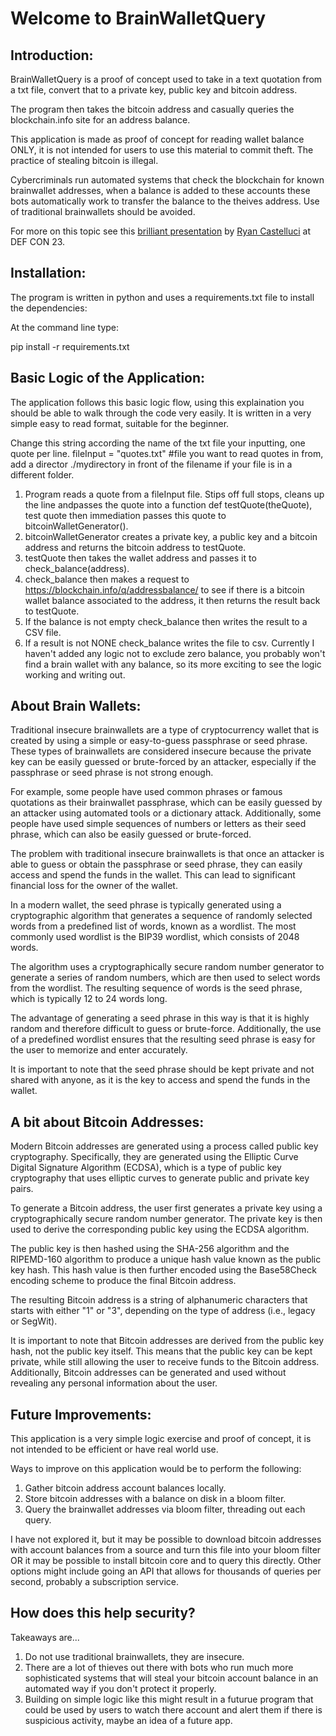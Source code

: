 
#                      Welcome to BrainWalletQuery


Introduction:
--------------

BrainWalletQuery is a proof of concept used to take in a text quotation from a txt file, convert that to a private key, public key and bitcoin address.

The program then takes the bitcoin address and casually queries the blockchain.info site for an address balance.

This application is made as proof of concept for reading wallet balance ONLY, it is not intended for users to use this material to commit theft. The practice of stealing bitcoin is illegal.

Cybercriminals run automated systems that check the blockchain for known brainwallet addresses, when a balance is added to these accounts these bots automatically work to transfer the balance to the theives address. Use of traditional brainwallets should be avoided. 

For more on this topic see this  [brilliant presentation](https://youtu.be/foil0hzl4Pg) by [Ryan Castelluci](https://github.com/ryancdotorg) at DEF CON 23.

Installation:
--------------

The program is written in python and uses a requirements.txt file to install the dependencies:

At the command line type:

pip install -r requirements.txt


Basic Logic of the Application:
--------------------------------

The application follows this basic logic flow, using this explaination you should be able to walk through the code very easily. It is written in a very simple easy to read format, suitable for the beginner.

Change this string according the name of the txt file your inputting, one quote per line.
fileInput = "quotes.txt" #file you want to read quotes in from, add a director ./mydirectory in front of the filename if your file is in a different folder.

1. Program reads a quote from a fileInput file. Stips off full stops, cleans up the line andpasses the quote into a function def testQuote(theQuote), test quote then immediation passes this quote to bitcoinWalletGenerator().
2. bitcoinWalletGenerator creates a private key, a public key and a bitcoin address and returns the bitcoin address to testQuote.
3. testQuote then takes the wallet address and passes it to check_balance(address).
4. check_balance then makes a request to https://blockchain.info/q/addressbalance/ to see if there is a bitcoin wallet balance associated to the address, it then returns the result back to testQuote.
5. If the balance is not empty check_balance then writes the result to a CSV file. 
6. If a result is not NONE check_balance writes the file to csv. Currently I haven't added any logic not to exclude zero balance, you probably won't find a brain wallet with any balance, so its more exciting to see the logic working and writing out. 

About Brain Wallets:
---------------------

Traditional insecure brainwallets are a type of cryptocurrency wallet that is created by using a simple or easy-to-guess passphrase or seed phrase. These types of brainwallets are considered insecure because the private key can be easily guessed or brute-forced by an attacker, especially if the passphrase or seed phrase is not strong enough.

For example, some people have used common phrases or famous quotations as their brainwallet passphrase, which can be easily guessed by an attacker using automated tools or a dictionary attack. Additionally, some people have used simple sequences of numbers or letters as their seed phrase, which can also be easily guessed or brute-forced.

The problem with traditional insecure brainwallets is that once an attacker is able to guess or obtain the passphrase or seed phrase, they can easily access and spend the funds in the wallet. This can lead to significant financial loss for the owner of the wallet.

In a modern wallet, the seed phrase is typically generated using a cryptographic algorithm that generates a sequence of randomly selected words from a predefined list of words, known as a wordlist. The most commonly used wordlist is the BIP39 wordlist, which consists of 2048 words.

The algorithm uses a cryptographically secure random number generator to generate a series of random numbers, which are then used to select words from the wordlist. The resulting sequence of words is the seed phrase, which is typically 12 to 24 words long.

The advantage of generating a seed phrase in this way is that it is highly random and therefore difficult to guess or brute-force. Additionally, the use of a predefined wordlist ensures that the resulting seed phrase is easy for the user to memorize and enter accurately.

It is important to note that the seed phrase should be kept private and not shared with anyone, as it is the key to access and spend the funds in the wallet.

A bit about Bitcoin Addresses:
-----------------------------

Modern Bitcoin addresses are generated using a process called public key cryptography. Specifically, they are generated using the Elliptic Curve Digital Signature Algorithm (ECDSA), which is a type of public key cryptography that uses elliptic curves to generate public and private key pairs.

To generate a Bitcoin address, the user first generates a private key using a cryptographically secure random number generator. The private key is then used to derive the corresponding public key using the ECDSA algorithm.

The public key is then hashed using the SHA-256 algorithm and the RIPEMD-160 algorithm to produce a unique hash value known as the public key hash. This hash value is then further encoded using the Base58Check encoding scheme to produce the final Bitcoin address.

The resulting Bitcoin address is a string of alphanumeric characters that starts with either "1" or "3", depending on the type of address (i.e., legacy or SegWit).

It is important to note that Bitcoin addresses are derived from the public key hash, not the public key itself. This means that the public key can be kept private, while still allowing the user to receive funds to the Bitcoin address. Additionally, Bitcoin addresses can be generated and used without revealing any personal information about the user.

Future Improvements:
---------------------

This application is a very simple logic exercise and proof of concept, it is not intended to be efficient or have real world use.

Ways to improve on this application would be to perform the following:

1. Gather bitcoin address account balances locally.
2. Store bitcoin addresses with a balance on disk in a bloom filter.
3. Query the brainwallet addresses via bloom filter, threading out each query.

I have not explored it, but it may be possible to download bitcoin addresses with account balances from a source and turn this file into your bloom filter OR it may be possible to install bitcoin core and to query this directly. Other options might include going an API that allows for thousands of queries per second, probably a subscription service.

How does this help security?
-----------------------------

Takeaways are... 

1. Do not use traditional brainwallets, they are insecure.
2. There are a lot of thieves out there with bots who run much more sophisticated systems that will steal your bitcoin account balance in an automated way if you don't protect it properly.
3. Building on simple logic like this might result in a futurue program that could be used by users to watch there account and alert them if there is suspicious activity, maybe an idea of a future app.
